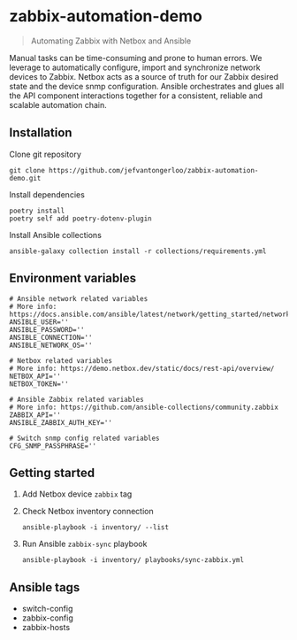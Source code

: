 # zabbix-automation-demo

> Automating Zabbix with Netbox and Ansible

Manual tasks can be time-consuming and prone to human errors. We leverage to automatically configure, import and synchronize network devices to Zabbix. Netbox acts as a source of truth for our Zabbix desired state and the device snmp configuration. Ansible orchestrates and glues all the API component interactions together for a consistent, reliable and scalable automation chain.

## Installation

Clone git repository

```shell
git clone https://github.com/jefvantongerloo/zabbix-automation-demo.git
```

Install dependencies

```shell
poetry install
poetry self add poetry-dotenv-plugin
```

Install Ansible collections

``` shell
ansible-galaxy collection install -r collections/requirements.yml
```

## Environment variables

```shell
# Ansible network related variables
# More info: https://docs.ansible.com/ansible/latest/network/getting_started/network_differences.html
ANSIBLE_USER=''
ANSIBLE_PASSWORD=''
ANSIBLE_CONNECTION=''
ANSIBLE_NETWORK_OS=''

# Netbox related variables
# More info: https://demo.netbox.dev/static/docs/rest-api/overview/
NETBOX_API=''
NETBOX_TOKEN=''

# Ansible Zabbix related variables
# More info: https://github.com/ansible-collections/community.zabbix
ZABBIX_API=''
ANSIBLE_ZABBIX_AUTH_KEY=''

# Switch snmp config related variables
CFG_SNMP_PASSPHRASE=''
```

## Getting started

1. Add Netbox device `zabbix` tag

2. Check Netbox inventory connection

    ```shell
    ansible-playbook -i inventory/ --list
    ```

3. Run Ansible `zabbix-sync` playbook

    ```shell
    ansible-playbook -i inventory/ playbooks/sync-zabbix.yml
    ```

## Ansible tags

- switch-config
- zabbix-config
- zabbix-hosts
